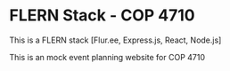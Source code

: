 # FLERN Stack - COP 4710
This is a FLERN stack [Flur.ee, Express.js, React, Node.js]

This is an mock event planning website for COP 4710
